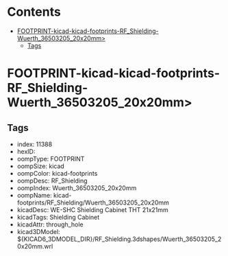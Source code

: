 



Contents
========

* [FOOTPRINT-kicad-kicad-footprints-RF_Shielding-Wuerth_36503205_20x20mm>](#footprint-kicad-kicad-footprints-rf_shielding-wuerth_36503205_20x20mm)
	* [Tags](#tags)

# FOOTPRINT-kicad-kicad-footprints-RF_Shielding-Wuerth_36503205_20x20mm>

## Tags

- index: 11388
- hexID: 
- oompType: FOOTPRINT
- oompSize: kicad
- oompColor: kicad-footprints
- oompDesc: RF_Shielding
- oompIndex: Wuerth_36503205_20x20mm
- oompName: kicad-footprints/RF_Shielding/Wuerth_36503205_20x20mm
- kicadDesc: WE-SHC Shielding Cabinet THT 21x21mm
- kicadTags: Shielding Cabinet
- kicadAttr: through_hole
- kicad3DModel: ${KICAD6_3DMODEL_DIR}/RF_Shielding.3dshapes/Wuerth_36503205_20x20mm.wrl
